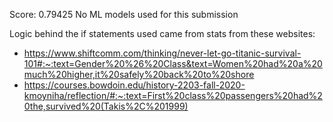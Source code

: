 Score: 0.79425
No ML models used for this submission

Logic behind the if statements used came from stats from these websites:

- https://www.shiftcomm.com/thinking/never-let-go-titanic-survival-101#:~:text=Gender%20%26%20Class&text=Women%20had%20a%20much%20higher,it%20safely%20back%20to%20shore
- https://courses.bowdoin.edu/history-2203-fall-2020-kmoyniha/reflection/#:~:text=First%20class%20passengers%20had%20the,survived%20(Takis%2C%201999)
